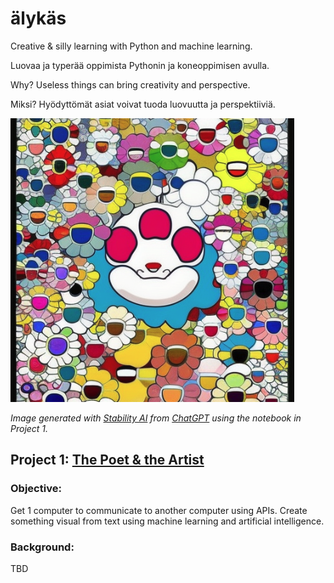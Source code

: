 # älykäs

Creative & silly learning with Python and machine learning.

Luovaa ja typerää oppimista Pythonin ja koneoppimisen avulla.

Why? Useless things can bring creativity and perspective.

Miksi? Hyödyttömät asiat voivat tuoda luovuutta ja perspektiiviä.

![poet_artist](images/takashi_chatGPT.png)

<i>Image generated with [Stability AI](https://stability.ai/) from [ChatGPT](https://openai.com/) using the notebook in Project 1.</i>

## Project 1: [The Poet & the Artist](https://github.com/shaystrong/alykas/blob/main/the_poet_and_the_artist.ipynb)

### Objective: 

Get 1 computer to communicate to another computer using APIs. Create something visual from text using machine learning and artificial intelligence.

### Background: 
TBD
